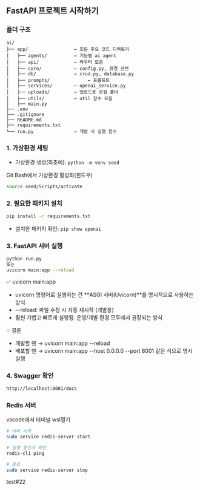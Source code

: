 ## FastAPI 프로젝트 시작하기

### 폴더 구조

```
ai/
├── app/                 ← 모든 주요 코드 디렉토리
│   ├── agents/          ← 기능별 ai agent
│   ├── api/             ← 라우터 모음
│   ├── core/            ← config.py, 환경 관련
│   ├── db/              ← crud.py, database.py
│   ├── prompts/              ← 프롬프트
│   ├── services/        ← openai_service.py
│   ├── uploads/         ← 업로드용 로컬 폴더
│   ├── utils/           ← util 함수 모음
│   ├── main.py
├── .env
├── .gitignore
├── README.md
├── requirements.txt
└── run.py               ← 개발 시 실행 함수

```

### 1. 가상환경 세팅

- 가상환경 생성(최초에): `python -m venv seed`

Git Bash에서 가상환경 활성화(윈도우)

```bash
source seed/Scripts/activate
```

### 2. 필요한 패키지 설치

```bash
pip install -r requirements.txt
```

- 설치한 패키지 확인: `pip show openai`

### 3. FastAPI 서버 실행

```bash
python run.py
또는
uvicorn main:app --reload
```

✅ uvicorn main:app

- uvicorn 명령어로 실행하는 건 **ASGI 서버(Uvicorn)**를 명시적으로 사용하는 방식.
- --reload: 파일 수정 시 자동 재시작 (개발용)
- 훨씬 가볍고 빠르게 실행됨. 운영/개발 환경 모두에서 권장되는 방식

💡 결론

- 개발할 땐 → uvicorn main:app --reload
- 배포할 땐 → uvicorn main:app --host 0.0.0.0 --port 8001 같은 식으로 명시 실행

### 4. Swagger 확인

```bash
http://localhost:8001/docs
```

### Redis 서버

vscode에서 터미널 wsl열기

```bash
# 서버 시작
sudo service redis-server start

# 실행 중인지 확인
redis-cli ping

# 종료
sudo service redis-server stop
```

test#22


